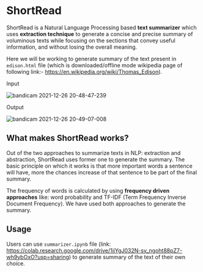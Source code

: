 # ShortRead
ShortRead is a Natural Language Processing based **text summarizer** which uses **extraction technique** to generate a concise and precise summary of voluminous texts while focusing on the sections that convey useful information, and without losing the overall meaning. 

Here we will be working to generate summary of the text present in ```edison.html``` file (which is downloaded/offline mode wikipedia page of following link:- https://en.wikipedia.org/wiki/Thomas_Edison).

Input

![bandicam 2021-12-26 20-48-47-239](https://user-images.githubusercontent.com/71775151/147412498-57fb4f19-675f-4f64-a92b-e0c22a6707fd.jpg)

Output

![bandicam 2021-12-26 20-49-07-008](https://user-images.githubusercontent.com/71775151/147412501-1c71aeee-3801-42a0-84de-3a51a9eb8c62.jpg)

## What makes ShortRead works?
Out of the two approaches to summarize texts in NLP: extraction and abstraction, ShortRead uses former one to generate the summary. The basic principle on which it works is that more important words a sentence will have, more the chances increase of that sentence to be part of the final summary. 

The frequency of words is calculated by using **frequency driven approaches** like: word probability and TF-IDF (Term Frequency Inverse Document Frequency). We have used both approaches to generate the summary.

## Usage
Users can use ```summarizer.ipynb``` file (link: https://colab.research.google.com/drive/1ijYgJ032N-sy_ngoht88pZ7-wh9ybOxO?usp=sharing) to generate summary of the text of their own choice.

